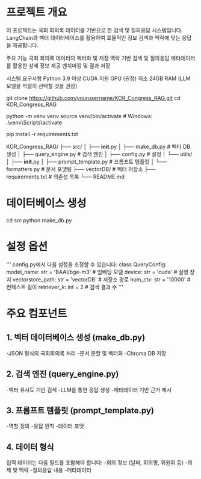 # 프로젝트 개요
이 프로젝트는 국회 회의록 데이터를 기반으로 한 검색 및 질의응답 시스템입니다.
LangChain과 벡터 데이터베이스를 활용하여 효율적인 정보 검색과 맥락에 맞는 응답을 제공합니다.

주요 기능
국회 회의록 데이터의 벡터화 및 저장
맥락 기반 검색 및 질의응답
메타데이터를 활용한 상세 정보 제공
벤치마킹 및 결과 저장

시스템 요구사항
Python 3.9 이상
CUDA 지원 GPU (권장)
최소 24GB RAM (LLM 모델을 적절히 선택할 것을 권장)



git clone https://github.com/yourusername/KOR_Congress_RAG.git
cd KOR_Congress_RAG

python -m venv venv
source venv/bin/activate  # Windows: .\venv\Scripts\activate

pip install -r requirements.txt


KOR_Congress_RAG/
├── src/
│   ├── __init__.py
│   ├── make_db.py          # 벡터 DB 생성
│   ├── query_engine.py     # 검색 엔진
│   ├── config.py           # 설정
│   └── utils/
│       ├── __init__.py
│       ├── prompt_template.py  # 프롬프트 템플릿
│       └── formatters.py      # 문서 포맷팅
├── vectorDB/               # 벡터 저장소
├── requirements.txt        # 의존성 목록
└── README.md


# 데이터베이스 생성
cd src
python make_db.py

# 설정 옵션
'''
config.py에서 다음 설정을 조정할 수 있습니다:
class QueryConfig:
    model_name: str = 'BAAI/bge-m3'    # 임베딩 모델
    device: str = 'cuda'                # 실행 장치
    vectorstore_path: str = 'vectorDB'  # 저장소 경로
    num_ctx: str = '10000'             # 컨텍스트 길이
    retriever_k: int = 2               # 검색 결과 수
'''


# 주요 컴포넌트
## 1. 벡터 데이터베이스 생성 (make_db.py)
-JSON 형식의 국회회의록 처리
-문서 분할 및 벡터화
-Chroma DB 저장

## 2. 검색 엔진 (query_engine.py)
-벡터 유사도 기반 검색
-LLM을 통한 응답 생성
-메타데이터 기반 근거 제시

## 3. 프롬프트 템플릿 (prompt_template.py)
-역할 정의
-응답 원칙
-데이터 포맷

## 4. 데이터 형식
입력 데이터는 다음 필드를 포함해야 합니다:
-회의 정보 (날짜, 회의명, 위원회 등)
-의제 및 맥락
-질의응답 내용
-메타데이터
##
